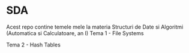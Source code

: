 # SDA
Acest repo contine temele mele la materia Structuri de Date si Algoritmi (Automatica si Calculatoare, an I)
 Tema 1 - File Systems

 Tema 2 - Hash Tables
 
